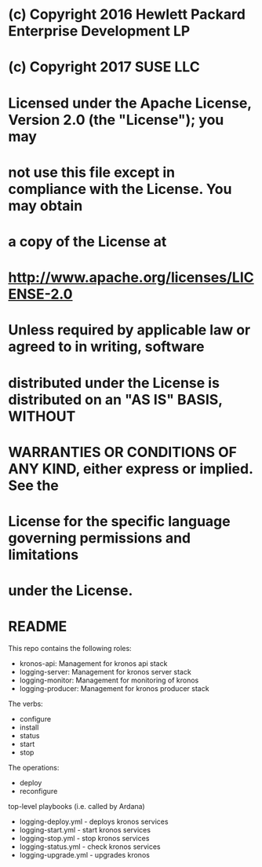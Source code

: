 #
# (c) Copyright 2016 Hewlett Packard Enterprise Development LP
# (c) Copyright 2017 SUSE LLC
#
# Licensed under the Apache License, Version 2.0 (the "License"); you may
# not use this file except in compliance with the License. You may obtain
# a copy of the License at
#
# http://www.apache.org/licenses/LICENSE-2.0
#
# Unless required by applicable law or agreed to in writing, software
# distributed under the License is distributed on an "AS IS" BASIS, WITHOUT
# WARRANTIES OR CONDITIONS OF ANY KIND, either express or implied. See the
# License for the specific language governing permissions and limitations
# under the License.
#
README
======

This repo contains the following roles:
- kronos-api: Management for kronos api stack
- logging-server: Management for kronos server stack
- logging-monitor: Management for monitoring of kronos
- logging-producer: Management for kronos producer stack

The verbs:
- configure
- install
- status
- start
- stop

The operations:
- deploy
- reconfigure

top-level playbooks (i.e. called by Ardana)
- logging-deploy.yml - deploys kronos services
- logging-start.yml - start kronos services
- logging-stop.yml - stop kronos services
- logging-status.yml - check kronos services
- logging-upgrade.yml - upgrades kronos
